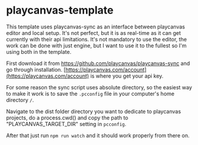 # playcanvas-template

This template uses playcanvas-sync as an interface between playcanvas editor and local setup. It's not perfect, but it is as real-time as it can get currently with their api limitations. It's not mandatory to use the editor, the work can be done with just engine, but I want to use it to the fullest so I'm using both in the template.

First download it from https://github.com/playcanvas/playcanvas-sync  and go through installation. [https://playcanvas.com/account](https://playcanvas.com/account) is where you get your api key.

For some reason the sync script uses absolute directory, so the easiest way to make it work is to save the `.pcconfig`  file in your computer's home directory `/`.

Navigate to the dist folder directory you want to dedicate to playcanvas projects, do a process.cwd() and copy the path to "PLAYCANVAS_TARGET_DIR" setting in `pcconfig`. 

After that just run `npm run watch` and it should work properly from there on.